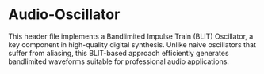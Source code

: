 # Audio-Oscillator
This header file implements a Bandlimited Impulse Train (BLIT) Oscillator, a key component in high-quality digital synthesis. Unlike naive oscillators that suffer from aliasing, this BLIT-based approach efficiently generates bandlimited waveforms suitable for professional audio applications. 
